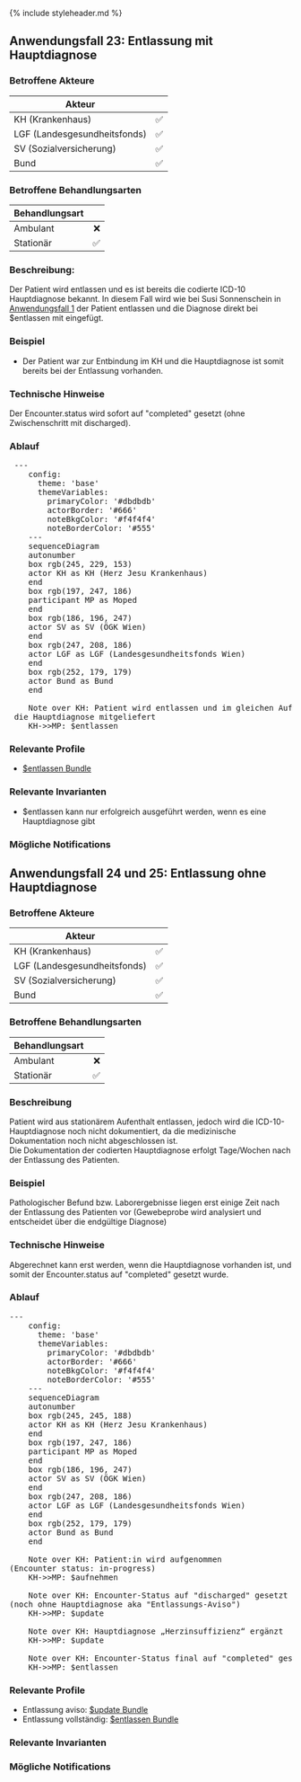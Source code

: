 {% include styleheader.md %}

## Anwendungsfall 23: Entlassung mit Hauptdiagnose

### Betroffene Akteure

| Akteur            |  |
|-------------------|--------------:|
| KH (Krankenhaus)  |      ✅  |
| LGF (Landesgesundheitsfonds) |  ✅  |
| SV (Sozialversicherung)      |  ✅   |
| Bund            |  ✅  |

### Betroffene Behandlungsarten

| Behandlungsart|  |
|-----------|----:|
| Ambulant  |  ❌ |
| Stationär |  ✅ |



### Beschreibung:
Der Patient wird entlassen und es ist bereits die codierte ICD-10 Hauptdiagnose bekannt. In diesem Fall wird wie bei Susi Sonnenschein in [Anwendungsfall 1](AF1.html) der Patient entlassen und die Diagnose direkt bei $entlassen mit eingefügt. 

### Beispiel
- Der Patient war zur Entbindung im KH und die Hauptdiagnose ist somit bereits bei der Entlassung vorhanden.
 
### Technische Hinweise
Der Encounter.status wird sofort auf "completed" gesetzt (ohne Zwischenschritt mit discharged).


### Ablauf 
<pre class="mermaid">
 ---
    config:
      theme: 'base'
      themeVariables:
        primaryColor: '#dbdbdb'         
        actorBorder: '#666'
        noteBkgColor: '#f4f4f4'
        noteBorderColor: '#555'
    ---
    sequenceDiagram
    autonumber
    box rgb(245, 229, 153)
    actor KH as KH (Herz Jesu Krankenhaus)
    end
    box rgb(197, 247, 186)
    participant MP as Moped
    end
    box rgb(186, 196, 247)
    actor SV as SV (ÖGK Wien)
    end
    box rgb(247, 208, 186)
    actor LGF as LGF (Landesgesundheitsfonds Wien)
    end
    box rgb(252, 179, 179) 
    actor Bund as Bund 
    end

    Note over KH: Patient wird entlassen und im gleichen Aufruf<br/> die Hauptdiagnose mitgeliefert
    KH->>MP: $entlassen
</pre>

### Relevante Profile
- [$entlassen Bundle](StructureDefinition-MopedEntlassenBundle.html)

### Relevante Invarianten
- $entlassen kann nur erfolgreich ausgeführt werden, wenn es eine Hauptdiagnose gibt

### Mögliche Notifications


## Anwendungsfall 24 und 25: Entlassung ohne Hauptdiagnose

### Betroffene Akteure

| Akteur            |  |
|-------------------|--------------:|
| KH (Krankenhaus)  |      ✅   |
| LGF (Landesgesundheitsfonds) |  ✅  |
| SV (Sozialversicherung)      |  ✅   |
| Bund            |  ✅   |

### Betroffene Behandlungsarten

| Behandlungsart|  |
|-----------|----:|
| Ambulant  |  ❌ |
| Stationär |  ✅ |


### Beschreibung
Patient wird aus stationärem Aufenthalt entlassen, jedoch wird die ICD-10-Hauptdiagnose noch nicht dokumentiert, da die medizinische Dokumentation noch nicht abgeschlossen ist.  
Die Dokumentation der codierten Hauptdiagnose erfolgt Tage/Wochen nach der Entlassung des Patienten.   

### Beispiel
Pathologischer Befund bzw. Laborergebnisse liegen erst einige Zeit nach der Entlassung des Patienten vor 
(Gewebeprobe wird analysiert und entscheidet über die endgültige Diagnose) 

### Technische Hinweise
Abgerechnet kann erst werden, wenn die Hauptdiagnose vorhanden ist, und somit der Encounter.status auf "completed" gesetzt wurde.

### Ablauf 
<pre class="mermaid">
---
    config:
      theme: 'base'
      themeVariables:
        primaryColor: '#dbdbdb'         
        actorBorder: '#666'
        noteBkgColor: '#f4f4f4'
        noteBorderColor: '#555'
    ---
    sequenceDiagram
    autonumber
    box rgb(245, 245, 188)
    actor KH as KH (Herz Jesu Krankenhaus)
    end
    box rgb(197, 247, 186)
    participant MP as Moped
    end
    box rgb(186, 196, 247)
    actor SV as SV (ÖGK Wien)
    end
    box rgb(247, 208, 186)
    actor LGF as LGF (Landesgesundheitsfonds Wien)
    end
    box rgb(252, 179, 179) 
    actor Bund as Bund 
    end

    Note over KH: Patient:in wird aufgenommen<br/>(Encounter status: in-progress)
    KH->>MP: $aufnehmen 

    Note over KH: Encounter-Status auf "discharged" gesetzt<br/>(noch ohne Hauptdiagnose aka "Entlassungs-Aviso")
    KH->>MP: $update

    Note over KH: Hauptdiagnose „Herzinsuffizienz“ ergänzt
    KH->>MP: $update 

    Note over KH: Encounter-Status final auf "completed" gesetzt
    KH->>MP: $entlassen
</pre>

### Relevante Profile
- Entlassung aviso: [$update Bundle](StructureDefinition-MopedUpdateBundleKH.html)
- Entlassung vollständig: [$entlassen Bundle](StructureDefinition-MopedEntlassenBundle.html)

### Relevante Invarianten

### Mögliche Notifications

